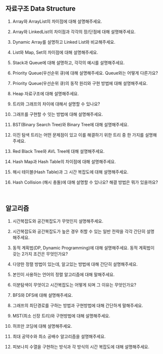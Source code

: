 ## 자료구조 Data Structure
1. Array와 ArrayList의 차이점에 대해 설명해주세요.  

2. Array와 LinkedList의 차이점과 각각의 장/단점에 대해 설명해주세요.  

3. Dynamic Array를 설명하고 Linked List와 비교해주세요.

4. List와 Map, Set의 차이점에 대해 설명해주세요.  

5. Stack과 Queue에 대해 설명하고, 각각의 예시를 설명해주세요.  

6. Priority Queue(우선순위 큐)에 대해 설명해주세요. Queue와는 어떻게 다른가요?  

7. Priority Queue(우선순위 큐)의 동작 원리와 구현 방법에 대해 설명해주세요.  

8. Heap 자료구조에 대해 설명해주세요.  

9. 트리와 그래프의 차이에 대해서 설명할 수 있나요?  

10. 그래프를 구현할 수 잇는 방법에 대해 설명해주세요.  

11. BST(Binary Search Tree)와 Binary Tree에 대해 설명해주세요.  

12. 이진 탐색 트리는 어떤 문제점이 있고 이를 해결하기 위한 트리 중 한 가지를 설명해주세요.  

13. Red Black Tree와 AVL Tree에 대해 설명해주세요.  

14. Hash Map과 Hash Table의 차이점에 대해 설명해주세요.  

15. 해시 테이블(Hash Table)과 그 시간 복잡도에 대해 설명해주세요.  

16. Hash Collision (해시 충돌)에 대해 설명할 수 있나요? 해결 방법은 뭐가 있을까요?  


<br> 

## 알고리즘

1. 시간복잡도와 공간복잡도가 무엇인지 설명해주세요.

2. 시간복잡도와 공간복잡도가 높은 경우 취할 수 있는 일반 전략을 각각 간단히 설명해주세요. 

3. 동적 계획법(DP, Dynamic Programming)에 대해 설명해주세요. 동적 계획법이 갖는 2가지 조건은 무엇인가요?

4. 다양한 정렬 방법이 있는데, 알고있는 방법에 대해 간단히 설명해주세요.

5. 본인이 사용하는 언어의 정렬 알고리즘에 대해 말해주세요.

6. 이분탐색이 무엇이고 시간복잡도는 어떻게 되며 그 이유는 무엇인가요?

7. BFS와 DFS에 대해 설명해주세요.

8. 그래프의 최단경로를 구하는 방법과 구현방법에 대해 간단하게 말해주세요.

9. MST(최소 신장 트리)와 구현방법에 대해 설명해주세요.

10. 허프만 코딩에 대해 설명해주세요.

11. 최대 공약수와 최소 공배수 알고리즘을 설명해주세요.

12. 피보나치 수열을 구현하는 방식과 각 방식의 시간 복잡도에 대해 설명해주세요.
